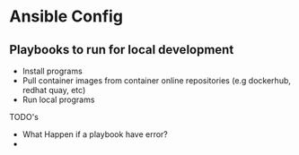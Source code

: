 # Ansible Config

## Playbooks to run for local development

- Install programs
- Pull container images from container online repositories
    (e.g dockerhub, redhat quay, etc)
- Run local programs

TODO's

- What Happen if a playbook have error?
- 